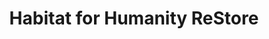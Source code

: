 ---
title: "Habitat for Humanity ReStore"
url: /woodstock/habitat-for-humanity-restore/
shop: charity
---